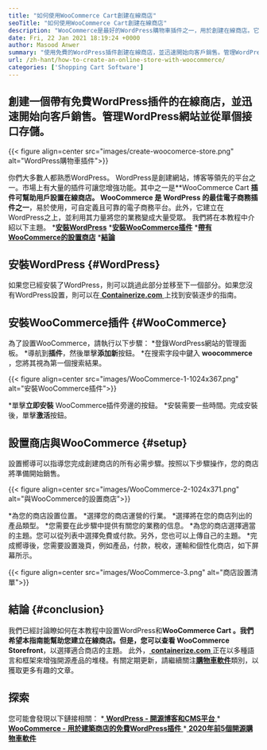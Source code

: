 ```yaml
---
title: "如何使用WooCommerce Cart創建在線商店" 
seoTitle: "如何使用WooCommerce Cart創建在線商店" 
description: "WooCommerce是最好的WordPress購物車插件之一，用於創建在線商店。它可以幫助公司大規模擴展業務。" 
date: Fri, 22 Jan 2021 18:19:24 +0000
author: Masood Anwer
summary: "使用免費的WordPress插件創建在線商店，並迅速開始向客戶銷售。管理WordPress網站並從單個接口存儲。" 
url: /zh-hant/how-to-create-an-online-store-with-woocommerce/
categories: ['Shopping Cart Software']
---
```


## 創建一個帶有免費WordPress插件的在線商店，並迅速開始向客戶銷售。管理WordPress網站並從單個接口存儲。

{{< figure align=center src="images/create-woocomerce-store.png" alt="WordPress購物車插件">}}

你們大多數人都熟悉WordPress。 WordPress是創建網站，博客等領先的平台之一。市場上有大量的插件可讓您增強功能。其中之一是**WooCommerce Cart **插件可幫助用戶設置在線商店。  **WooCommerce**  是 **WordPress** 的最佳電子商務插件之一**，易於使用，可自定義且可靠的電子商務平台。此外，它建立在WordPress之上，並利用其力量將您的業務變成大量受眾。
我們將在本教程中介紹以下主題。
  *[**安裝WordPress**][1]
  *[**安裝WooCommerce插件**][2]
  *[**帶有WooCommerce的設置商店**][3]
  *[**結論**][4]

## 安裝WordPress   {#WordPress}
如果您已經安裝了WordPress，則可以跳過此部分並移至下一個部分。如果您沒有WordPress設置，則可以在[ **Containerize.com** ][5]上找到安裝逐步的指南。

## 安裝WooCommerce插件 {#WooCommerce}
為了設置WooCommerce，請執行以下步驟：
  *登錄WordPress網站的管理面板。
  *導航到**插件**，然後單擊**添加新**按鈕。
  *在搜索字段中鍵入 **woocommerce** ，您將其視為第一個搜索結果。

{{< figure align=center src="images/WooCommerce-1-1024x367.png" alt="安裝WooCommerce插件">}}

  *單擊**立即安裝** WooCommerce插件旁邊的按鈕。
  *安裝需要一些時間。完成安裝後，單擊**激活**按鈕。

## 設置商店與WooCommerce   {#setup}
設置嚮導可以指導您完成創建商店的所有必需步驟。按照以下步驟操作，您的商店將準備開始銷售。

{{< figure align=center src="images/WooCommerce-2-1024x371.png" alt="與WooCommerce的設置商店">}}

  *為您的商店設置位置。
  *選擇您的商店運營的行業。
  *選擇將在您的商店列出的產品類型。
  *您需要在此步驟中提供有關您的業務的信息。
  *為您的商店選擇適當的主題。您可以從列表中選擇免費或付款。另外，您也可以上傳自己的主題。
  *完成嚮導後，您需要設置幾頁，例如產品，付款，稅收，運輸和個性化商店，如下屏幕所示。

{{< figure align=center src="images/WooCommerce-3.png" alt="商店設置清單">}}


## 結論 {#conclusion}
我們已經討論瞭如何在本教程中設置WordPress和**WooCommerce Cart **。我們希望本指南能幫助您建立在線商店。但是，您可以查看**  WooCommerce Storefront**，以選擇適合商店的主題。
此外，[ **containerize.com** ][6]正在以多種語言和框架來增強開源產品的堆棧。有關定期更新，請繼續關注[**購物車軟件**][7]類別，以獲取更多有趣的文章。

## 探索
您可能會發現以下鏈接相關：
  *[ **WordPress  - 開源博客和CMS平台** ][5]
  *[ **WooCommerce  - 用於建築商店的免費WordPress插件** ][8]
  *[ **2020年前5個開源購物車軟件** ][9]

  
[1]: #WordPress
[2]: #WooCommerce
[3]: #Setup
[4]: #Conclusion
[5]: https://products.containerize.com/blogging/wordpress
[6]: https://containerize.com
[7]: https://blog.containerize.com/category/shopping-cart-software/
[8]: https://products.containerize.com/ecommerce/woocommerce
[9]: https://blog.containerize.com/2020/11/27/top-5-open-source-shopping-cart-software-in-2020/
